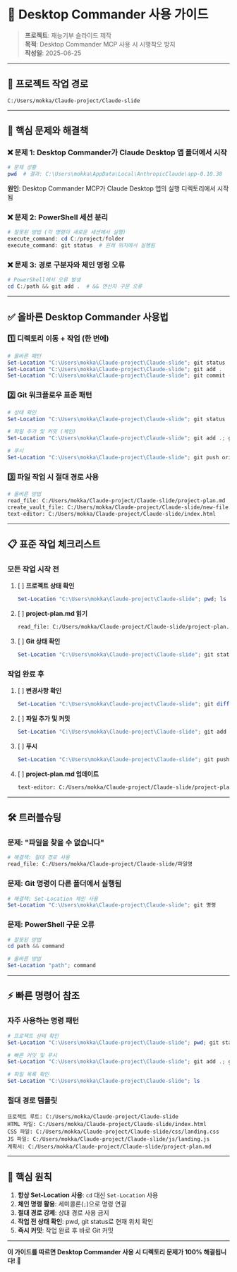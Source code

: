# 🚨 Desktop Commander 사용 가이드

> **프로젝트**: 재능기부 슬라이드 제작  
> **목적**: Desktop Commander MCP 사용 시 시행착오 방지  
> **작성일**: 2025-06-25

---

## **📁 프로젝트 작업 경로**
```
C:/Users/mokka/Claude-project/Claude-slide
```

---

## **🚨 핵심 문제와 해결책**

### **❌ 문제 1: Desktop Commander가 Claude Desktop 앱 폴더에서 시작**
```powershell
# 문제 상황
pwd  # 결과: C:\Users\mokka\AppData\Local\AnthropicClaude\app-0.10.38
```

**원인**: Desktop Commander MCP가 Claude Desktop 앱의 실행 디렉토리에서 시작됨

### **❌ 문제 2: PowerShell 세션 분리**
```powershell
# 잘못된 방법 (각 명령이 새로운 세션에서 실행)
execute_command: cd C:/project/folder
execute_command: git status  # 원래 위치에서 실행됨
```

### **❌ 문제 3: 경로 구분자와 체인 명령 오류**
```powershell
# PowerShell에서 오류 발생
cd C:/path && git add .  # && 연산자 구문 오류
```

---

## **✅ 올바른 Desktop Commander 사용법**

### **1️⃣ 디렉토리 이동 + 작업 (한 번에)**
```powershell
# 올바른 패턴
Set-Location "C:\Users\mokka\Claude-project\Claude-slide"; git status
Set-Location "C:\Users\mokka\Claude-project\Claude-slide"; git add .
Set-Location "C:\Users\mokka\Claude-project\Claude-slide"; git commit -m "메시지"
```

### **2️⃣ Git 워크플로우 표준 패턴**
```powershell
# 상태 확인
Set-Location "C:\Users\mokka\Claude-project\Claude-slide"; git status

# 파일 추가 및 커밋 (체인)
Set-Location "C:\Users\mokka\Claude-project\Claude-slide"; git add .; git commit -m "[작업내용] 구체적 설명"

# 푸시
Set-Location "C:\Users\mokka\Claude-project\Claude-slide"; git push origin main
```

### **3️⃣ 파일 작업 시 절대 경로 사용**
```bash
# 올바른 방법
read_file: C:/Users/mokka/Claude-project/Claude-slide/project-plan.md
create_vault_file: C:/Users/mokka/Claude-project/Claude-slide/new-file.md
text-editor: C:/Users/mokka/Claude-project/Claude-slide/index.html
```

---

## **📋 표준 작업 체크리스트**

### **모든 작업 시작 전**
1. [ ] **프로젝트 상태 확인**
   ```powershell
   Set-Location "C:\Users\mokka\Claude-project\Claude-slide"; pwd; ls
   ```

2. [ ] **project-plan.md 읽기**
   ```bash
   read_file: C:/Users/mokka/Claude-project/Claude-slide/project-plan.md
   ```

3. [ ] **Git 상태 확인**
   ```powershell
   Set-Location "C:\Users\mokka\Claude-project\Claude-slide"; git status
   ```

### **작업 완료 후**
1. [ ] **변경사항 확인**
   ```powershell
   Set-Location "C:\Users\mokka\Claude-project\Claude-slide"; git diff
   ```

2. [ ] **파일 추가 및 커밋**
   ```powershell
   Set-Location "C:\Users\mokka\Claude-project\Claude-slide"; git add .; git commit -m "[작업내용] 설명"
   ```

3. [ ] **푸시**
   ```powershell
   Set-Location "C:\Users\mokka\Claude-project\Claude-slide"; git push origin main
   ```

4. [ ] **project-plan.md 업데이트**
   ```bash
   text-editor: C:/Users/mokka/Claude-project/Claude-slide/project-plan.md
   ```

---

## **🛠️ 트러블슈팅**

### **문제**: "파일을 찾을 수 없습니다"
```bash
# 해결책: 절대 경로 사용
read_file: C:/Users/mokka/Claude-project/Claude-slide/파일명
```

### **문제**: Git 명령이 다른 폴더에서 실행됨
```powershell
# 해결책: Set-Location 체인 사용
Set-Location "C:\Users\mokka\Claude-project\Claude-slide"; git 명령
```

### **문제**: PowerShell 구문 오류
```powershell
# 잘못된 방법
cd path && command

# 올바른 방법
Set-Location "path"; command
```

---

## **⚡ 빠른 명령어 참조**

### **자주 사용하는 명령 패턴**
```powershell
# 프로젝트 상태 확인
Set-Location "C:\Users\mokka\Claude-project\Claude-slide"; pwd; git status

# 빠른 커밋 및 푸시
Set-Location "C:\Users\mokka\Claude-project\Claude-slide"; git add .; git commit -m "메시지"; git push origin main

# 파일 목록 확인
Set-Location "C:\Users\mokka\Claude-project\Claude-slide"; ls
```

### **절대 경로 템플릿**
```
프로젝트 루트: C:/Users/mokka/Claude-project/Claude-slide
HTML 파일: C:/Users/mokka/Claude-project/Claude-slide/index.html
CSS 파일: C:/Users/mokka/Claude-project/Claude-slide/css/landing.css
JS 파일: C:/Users/mokka/Claude-project/Claude-slide/js/landing.js
계획서: C:/Users/mokka/Claude-project/Claude-slide/project-plan.md
```

---

## **🎯 핵심 원칙**

1. **항상 Set-Location 사용**: `cd` 대신 `Set-Location` 사용
2. **체인 명령 활용**: 세미콜론(`;`)으로 명령 연결  
3. **절대 경로 강제**: 상대 경로 사용 금지
4. **작업 전 상태 확인**: pwd, git status로 현재 위치 확인
5. **즉시 커밋**: 작업 완료 후 바로 Git 커밋

---

**이 가이드를 따르면 Desktop Commander 사용 시 디렉토리 문제가 100% 해결됩니다!** 🚀
